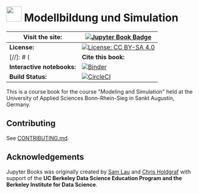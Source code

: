 # <img src="content/images/logo/favicon.ico" width=40 /> Modellbildung und Simulation

| **Visit the site:** | [![Jupyter Book Badge](https://jupyterbook.org/badge.svg)]( https://hbrs-cse.github.io/Modellbildung-und-Simulation/) |
|--|--|
| **License:** | [![License: CC BY-SA 4.0](https://upload.wikimedia.org/wikipedia/commons/e/e5/CC_BY-SA_icon.svg)](https://creativecommons.org/licenses/by-sa/4.0/) |
[//]: # (| **Cite this book:** | [![DOI](https://zenodo.org/badge/DOI/10.5281/zenodo.2560551.svg)](https://doi.org/10.5281/zenodo.2560551) |)
| **Interactive notebooks:** | [![Binder](https://mybinder.org/badge_logo.svg)](https://mybinder.org/v2/gh/hbrs-cse/Modellbildung-und-Simulation/master?urlpath=lab/tree/content) |
| **Build Status:** | [![CircleCI](https://circleci.com/gh/hbrs-cse/Modellbildung-und-Simulation.svg?style=svg)](https://circleci.com/gh/hbrs-cse/Modellbildung-und-Simulation) |

This is a course book for the course "Modeling and Simulation" held at the University of Applied Sciences Bonn-Rhein-Sieg in Sankt Augustin, Germany. 

## Contributing

See [CONTRIBUTING.md](CONTRIBUTING.md).

## Acknowledgements

Jupyter Books was originally created by [Sam Lau][sam] and [Chris Holdgraf][chris]
with support of the **UC Berkeley Data Science Education Program and the Berkeley
Institute for Data Science**.

[sam]: http://www.samlau.me/
[chris]: https://predictablynoisy.com
